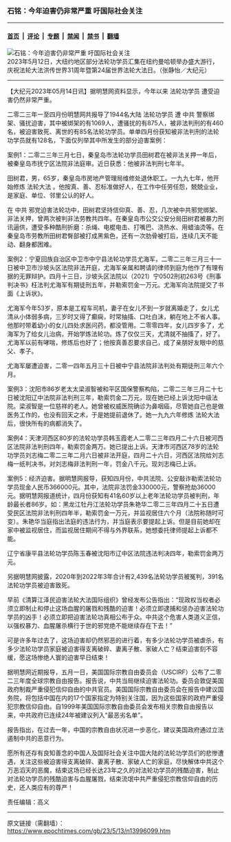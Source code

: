 ### 石铭：今年迫害仍非常严重 吁国际社会关注

---

#### [首页](../../../..?n13996099) &nbsp;|&nbsp; [评论](../../../../../epoch-comment?n13996099) &nbsp;|&nbsp; [专题](../../../../../epoch-special?n13996099) &nbsp;|&nbsp; [禁闻](../../../../../epoch-news?n13996099) &nbsp;|&nbsp; [禁书](../../../../../books?n13996099) &nbsp;|&nbsp; [翻墙](https://github.com/gfw-breaker/nogfw/blob/master/README.md?n13996099)


<div><img alt="石铭：今年迫害仍非常严重 吁国际社会关注" class="attachment-djy_600_400 size-djy_600_400 wp-post-image" src="https://i.epochtimes.com/assets/uploads/2023/05/id13996125-230512171236100731-600x400.jpg"/>
<div class="caption">
 2023年5月12日，大纽约地区部分法轮功学员汇集在纽约曼哈顿举办盛大游行，庆祝法轮大法洪传世界31周年暨第24届世界法轮大法日。（张静怡／大纪元）
</div></div><hr/><div class="post_content" id="artbody" itemprop="articleBody">
 <!-- article content begin -->
 <p>
  【大纪元2023年05月14日讯】据明慧网资料显示，今年以来
  <ok href="https://www.epochtimes.com/gb/tag/%E6%B3%95%E8%BD%AE%E5%8A%9F%E5%AD%A6%E5%91%98.html">
   法轮功学员
  </ok>
  遭受迫害仍然非常严重。
 </p>
 <p>
  二零二三年一至四月份明慧网共报导了1944名大陆
  <ok href="https://www.epochtimes.com/gb/tag/%E6%B3%95%E8%BD%AE%E5%8A%9F%E5%AD%A6%E5%91%98.html">
   法轮功学员
  </ok>
  遭
  <ok href="https://www.epochtimes.com/gb/tag/%E4%B8%AD%E5%85%B1.html">
   中共
  </ok>
  警察绑架、骚扰迫害，其中被绑架的有1069人，遭骚扰的有875人，被非法判刑的有460名，被迫害致死、离世的有85名法轮功学员。单单四月份获知被非法判刑的法轮功学员就有128名，下面仅列举其中所发生的部分迫害案例：
 </p>
 <p>
  案例1：二零二三年三月七日，秦皇岛市法轮功学员田树君在被非法关押一年后，被秦皇岛市抚宁区法院非法庭审。近日获悉：他被非法判刑七年半。
 </p>
 <p>
  田树君，男，65岁，秦皇岛市房地产管理局维修处退休职工。一九九七年，他开始修炼
  <ok href="https://www.epochtimes.com/gb/tag/%E6%B3%95%E8%BD%AE%E5%A4%A7%E6%B3%95.html">
   法轮大法
  </ok>
  。他按真、善、忍标准做好人，在工作中任劳任怨，兢兢业业，是家庭、单位、邻里公认的好人。
 </p>
 <p>
  在
  <ok href="https://www.epochtimes.com/gb/tag/%E4%B8%AD%E5%85%B1.html">
   中共
  </ok>
  邪党迫害法轮功中，田树君坚持信仰真、善、忍，几次被中共邪党绑架、非法关押，曾两次被判非法劳教共四年。在秦皇岛市公交公安分局田树君被暴力刑讯逼供，遭受多种酷刑折磨：杀绳、电棍电击、打嘴巴、浇热水、用蜡油烫等。在秦皇岛市劳教所田树君臀部被打成黑紫色，还有一次肋骨被打后，连续几天不能动、翻身都困难。
 </p>
 <p>
  案例2：宁夏回族自治区中卫市中宁县法轮功学员尤海军，二零二三年三月三十一日被中卫市沙坡头区法院非法开庭，尤海军亲属和聘请的律师到庭为他作了有理有据的无罪辩护。四月十三日，沙坡头区法院以（2021）宁0502刑初263号《刑事判决书》枉法判尤海军有期徒刑五年，并勒索罚金一万元。尤海军向法院提交了书面《上诉状》。
 </p>
 <p>
  尤海军今年53岁，原本是工程车司机，妻子在女儿不到一岁就离婚走了，女儿尤清从小体弱多病，三岁时又得了癫痫，时常抽搐、口吐白沫，躺在地上不省人事。他那时带着幼小的女儿四处求医问药，都没管用。二零零四年，女儿四岁多了，尤海军为了给女儿治病，开始学炼法轮功。炼了仅仅三天，尤清就不抽搐了，好了。尤海军以前有哮喘，修炼后也好了；他按真善忍要求自己，成了亲朋好友眼中的慈父、孝子。
 </p>
 <p>
  尤海军屡遭迫害，二零一四年五月三十日被中宁县法院非法判处有期徒刑三年六个月。
 </p>
 <p>
  案例3：沈阳市86岁老太太梁淑智被和平区国保警察构陷，二零二三年三月二十七日被沈阳辽中法院非法判刑三年，勒索罚金二万元，现在她已经上诉沈阳中级法院。梁淑智是一位慈祥的老人。她曾被权威医院确诊为鼻咽癌，尽管她自己也是做医务工作的，也没有回天之术，于是她提前退休了。她一九九六年修炼
  <ok href="https://www.epochtimes.com/gb/tag/%E6%B3%95%E8%BD%AE%E5%A4%A7%E6%B3%95.html">
   法轮大法
  </ok>
  后，很快所有的病都消失了。
 </p>
 <p>
  案例4：天津河西区80岁的法轮功学员韩玉霞老人二零二三年四月二十六日被河西区法院非法判刑四年，勒索罚金两万。她已提出上诉。天津市河西区78岁的法轮功学员刘志梅二零二三年二月六日被非法开庭，四月二十六日，河西区法院给刘志梅一纸判决书，对刘志梅非法判刑一年，罚金八千元。现刘志梅已上诉。
 </p>
 <p>
  案例5：经济迫害。据明慧网报导，获知四月份，中共法院、公安敲诈勒索法轮功学员现金人民币366000元。其中，法院非法罚金330000元，警察抢劫36000元。据明慧网报道统计，四月份获知有41名60岁以上老年法轮功学员被判刑，年龄最长者86岁。如：黑龙江牡丹江法轮功学员朱艳华二零二三年四月二十五日遭受民区法院非法判刑四年半，勒索罚金一万元，并监视居住六个月（法院称随时可变）。朱艳华当庭指出法庭的违法行为，并当庭表示要提起上诉。但是目前她却在家中被监视居住，而监视居住期间不得与外界联系，她想委托律师提起上诉都不能。
 </p>
 <p>
  辽宁省康平县法轮功学员陈玉春被沈阳市辽中区法院违法判决四年，勒索罚金两万元。
 </p>
 <p>
  另据明慧网披露，2020年到2022年3年合计有2,439名法轮功学员被冤判，391名法轮功学员被迫害致死。
 </p>
 <p>
  早前《清算江泽民迫害法轮大法国际组织》曾经发布公告指出：“现政权当权者必须立即制止和停止这场血腥的屠戮和残酷的迫害！必须立即逮捕和惩办迫害法轮功学员的凶手！必须立即把迫害法轮功真相公布于众。中共这个危害人类道义正信，以强权暴力、血腥屠杀横行于世的邪党绝不能继续存在下去！”
 </p>
 <p>
  可是许多年过去了，这场迫害却仍然邪恶的进行着，有多少法轮功学员被虐杀，有多少法轮功学员家庭被迫害得支离破碎、妻离子散、家破人亡？结束迫害刻不容缓，愿这场惨绝人寰的迫害早日结束！
 </p>
 <p>
  据明慧网近期报导，五月一日，美国国际宗教自由委员会（USCIRF）公布了二零二三年度全球宗教自由报告。报告说，中共当局继续迫害法轮功。委员会敦促美国政府制裁严重侵犯信仰自由的中共官员。美国国际宗教自由委员会在报告中建议国务院，将包括中国在内的17个国家指定为特别关注国，因为这些国家的政府严重侵犯宗教信仰自由。自1999年美国国际宗教自由委员会发布相关宗教自由报告以来，中共政府已连续24年被建议列入“最恶劣名单”。
 </p>
 <p>
  报告指出，在过去一年，中国的宗教自由状况进一步恶化，建议美国政府通过立法遏制中共的恶意行为。
 </p>
 <p>
  愿所有还存有良知善念的中国人及国际社会关注中国大陆的法轮功学员们的悲惨遭遇，关注这些被迫害得支离破碎、妻离子散、家破人亡的家庭，尽快解体中共这个万恶滔天的恶魔，结束这场已经长达23年之久的对法轮功学员的残酷迫害，制止对法轮功学员的残酷迫害与血腥屠戮，结束流氓中共严重侵犯宗教信仰自由的历史，还人类应有的尊严！
 </p>
 <p>
  责任编辑：高义
 </p>
 <!-- article content end -->
 <div id="below_article_ad">
 </div>
</div>


---

原文链接（需翻墙）：https://www.epochtimes.com/gb/23/5/13/n13996099.htm